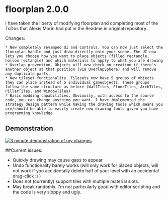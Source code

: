 # floorplan 2.0.0

I have taken the liberty of modifying floorplan and completing most of the ToDos that Alexis Morin had put in the Readme in original repository.

Changes:

    * New completely revamped UI and controls. You can now just select the floorplan handle and just draw directly onto your scene. The UI now lets you choose how you want to place objects (filled rectangle, hollow rectangle) and which materials to apply to what you are drawing
    * Overlap prevention. Objects will now check on creation if there's another object at that position (via OverlapSphere) and will remove any duplicate parts.
    * New tileset functionality. Tilesets now have 5 groups of objects they can place instead of 5 individual gameobjects. These groups follow the same structure as before (WallTiles, FloorTiles, ArchTiles, PillarTiles, and WindowTiles)
    * Basic modding capabilities. Obviously, with access to the source code, you can change anything you want. I have implemented the strategy design pattern while making the drawing tools which means you are/should be able to easily create new drawing tools given you have programming knowledge

## Demonstration

[![3 minute demonstration of my changes](https://img.youtube.com/vi/IMBXjzlqeQA/0.jpg)](https://www.youtube.com/watch?v=IMBXjzlqeQA)

##Current issues:
   
   * Quickly drawing may cause gaps to appear
   * Undo functionality barely works (will only work for placed objects, will not work if you accidentally delete half of your level with an accidental drag-click :) )
   * Does not (currently) support tiles with multiple material slots.
   * May break randomly. I'm not particularly good with editor scripting and the code is very sloppy and ugly.
